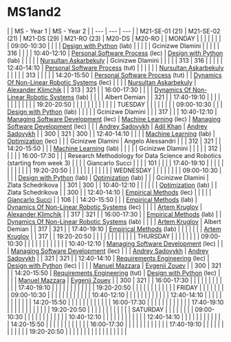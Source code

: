 






MS1and2
=======








|  | MS - Year 1
 | MS - Year 2
 |
| --- | --- | --- |
| M21-SE-01 (21)
 | M21-SE-02 (21)
 | M21-DS (29)
 | M21-RO (23)
 | M20-DS
 | M20-RO
 |
| MONDAY
 |  |  |  |  |  |  |
| 09:00-10:30
 |  |  |  | [Design with Python](https://eduwiki.innopolis.university/index.php/MSc:SoftwareDesignwithPythonSoftware) (lab)
 |  |  |
|  | Gcinizwe Dlamini
 |  |  |
|  | 316
 |  |  |
| 10:40-12:10
 | [Personal Software Process](https://eduwiki.innopolis.university/index.php/MSc:PersonalSoftwareProcess) (lec)
 | [Design with Python](https://eduwiki.innopolis.university/index.php/MSc:SoftwareDesignwithPythonSoftware) (lab)
 |  |  |  |
| [​​Nursultan Askarbekuly](https://eduwiki.innopolis.university/index.php/NursultanAskarbekuly) | Gcinizwe Dlamini
 |  |  |  |
| 313
 | 316
 |  |  |  |
| 12:40-14:10
 | [Personal Software Process](https://eduwiki.innopolis.university/index.php/MSc:PersonalSoftwareProcess) (tut)
 |  |  |  |  |
| [​​Nursultan Askarbekuly](https://eduwiki.innopolis.university/index.php/NursultanAskarbekuly) |  |  |  |
| 313
 |  |  |  |
| 14:20-15:50
 | [Personal Software Process](https://eduwiki.innopolis.university/index.php/MSc:PersonalSoftwareProcess) (tut)
 |  | [Dynamics Of Non-Linear Robotic Systems](https://eduwiki.innopolis.university/index.php/MSc:DynamicsOfNonLinearRoboticSystems) (lec)
 |  |  |
| [​​Nursultan Askarbekuly](https://eduwiki.innopolis.university/index.php/NursultanAskarbekuly) | [Alexander Klimchik](https://eduwiki.innopolis.university/index.php/AlexanderKlimchik) |
| 313
 | 321
 |
| 16:00-17:30
 |  |  |  | [Dynamics Of Non-Linear Robotic Systems](https://eduwiki.innopolis.university/index.php/MSc:DynamicsOfNonLinearRoboticSystems) (lab)
 |  |  |
| Albert Demian
 |
| 321
 |
| 17:40-19:10
 |  |  |  |  |  |  |
|  |
|  |
| 19:20-20:50
 |  |  |  |  |  |  |
|  |
|  |
| TUESDAY
 |  |  |  |  |  |  |
| 09:00-10:30
 |  |  | [Design with Python](https://eduwiki.innopolis.university/index.php/MSc:SoftwareDesignwithPythonSoftware) (lab)
 |  |  |  |
| Gcinizwe Dlamini
 |  |
| 317
 |  |
| 10:40-12:10
 | [Managing Software Development](https://eduwiki.innopolis.university/index.php/MSc:ManagingSoftwareDevelopment) (lec)
 | [Machine Learning](https://eduwiki.innopolis.university/index.php/MSc:MachineLearning) (lec)
 | [Managing Software Development](https://eduwiki.innopolis.university/index.php/MSc:ManagingSoftwareDevelopment) (lec)
 |  |
| [Andrey Sadovykh](https://eduwiki.innopolis.university/index.php/AndreySadovykh) | [Adil Khan](https://eduwiki.innopolis.university/index.php/AdilKhan) | [Andrey Sadovykh](https://eduwiki.innopolis.university/index.php/AndreySadovykh) |
| 300
 | 321
 | 300
 |
| 12:40-14:10
 |  |  |  | [Machine Learning](https://eduwiki.innopolis.university/index.php/MSc:MachineLearning) (lab)
 | [Optimization](https://eduwiki.innopolis.university/index.php/MSc:Optimization) (lec)
 |
|  | Gcinizwe Dlamini
 | Angelo Alessandri
 |
|  | 312
 | 321
 |
| 14:20-15:50
 |  |  | [Machine Learning](https://eduwiki.innopolis.university/index.php/MSc:MachineLearning) (lab)
 |  |  |  |
| Gcinizwe Dlamini
 |  |  |  |
| 312
 |  |  |  |
| 16:00-17:30
 |  |  | Research Methodology for Data Science and Robotics (starting from week 3)
 |  |  |
| Giancarlo Succi
 |  |  |
| 101
 |  |  |
| 17:40-19:10
 |  |  |  |  |  |  |
|  |
|  |
| 19:20-20:50
 |  |  |  |  |  |  |
|  |
|  |
| WEDNESDAY
 |  |  |  |  |  |  |
| 09:00-10:30
 |  |  |  | [Design with Python](https://eduwiki.innopolis.university/index.php/MSc:SoftwareDesignwithPythonSoftware) (lab)
 | [Optimization](https://eduwiki.innopolis.university/index.php/MSc:Optimization) (lab)
 |  |
| Gcinizwe Dlamini
 | Zlata Schedrikova
 |
| 301
 | 300
 |
| 10:40-12:10
 |  |  |  |  |  | [Optimization](https://eduwiki.innopolis.university/index.php/MSc:Optimization) (lab)
 |
| Zlata Schedrikova
 |
| 300
 |
| 12:40-14:10
 | [Empirical Methods](https://eduwiki.innopolis.university/index.php/MSc:EmpiricalMethods) (lec)
 |  |  |  |
| [Giancarlo Succi](https://eduwiki.innopolis.university/index.php/GiancarloSucci) |
| 106
 |
| 14:20-15:50
 |  |  | [Empirical Methods](https://eduwiki.innopolis.university/index.php/MSc:EmpiricalMethods) (lab)
 | [Dynamics Of Non-Linear Robotic Systems](https://eduwiki.innopolis.university/index.php/MSc:DynamicsOfNonLinearRoboticSystems) (lec)
 |  |  |
| [Artem Kruglov](https://eduwiki.innopolis.university/index.php/ArtemKruglov) | [Alexander Klimchik](https://eduwiki.innopolis.university/index.php/AlexanderKlimchik) |
| 317
 | 321
 |
| 16:00-17:30
 |  | [Empirical Methods](https://eduwiki.innopolis.university/index.php/MSc:EmpiricalMethods) (lab)
 |  | [Dynamics Of Non-Linear Robotic Systems](https://eduwiki.innopolis.university/index.php/MSc:DynamicsOfNonLinearRoboticSystems) (lab)
 |  |  |
| [Artem Kruglov](https://eduwiki.innopolis.university/index.php/ArtemKruglov) | Albert Demian
 |
| 317
 | 321
 |
| 17:40-19:10
 | [Empirical Methods](https://eduwiki.innopolis.university/index.php/MSc:EmpiricalMethods) (lab)
 |  |  |  |  |  |
| [Artem Kruglov](https://eduwiki.innopolis.university/index.php/ArtemKruglov) |
| 317
 |
| 19:20-20:50
 |  |  |  |  |  |  |
|  |
|  |
| THURSDAY
 |  |  |  |  |  |  |
| 09:00-10:30
 |  |  |  |  |  |  |
|  |
|  |
| 10:40-12:10
 | [Managing Software Development](https://eduwiki.innopolis.university/index.php/MSc:ManagingSoftwareDevelopment) (lec)
 |  |  | [Managing Software Development](https://eduwiki.innopolis.university/index.php/MSc:ManagingSoftwareDevelopment) (lec)
 |  |
| [Andrey Sadovykh](https://eduwiki.innopolis.university/index.php/AndreySadovykh) | [Andrey Sadovykh](https://eduwiki.innopolis.university/index.php/AndreySadovykh) |
| 321
 | 321
 |
| 12:40-14:10
 | [Requirements Engineering](https://eduwiki.innopolis.university/index.php/MSc:RequirementsEngineering) (lec)
 | [Design with Python](https://eduwiki.innopolis.university/index.php/MSc:SoftwareDesignwithPythonSoftware) (lec)
 |  |  |
| [Manuel Mazzara](https://eduwiki.innopolis.university/index.php/ManuelMazzara) | [Evgenii Zouev](https://eduwiki.innopolis.university/index.php/EvgeniiZouev) |
| 300
 | 321
 |
| 14:20-15:50
 | [Requirements Engineering](https://eduwiki.innopolis.university/index.php/MSc:RequirementsEngineering) (tut)
 | [Design with Python](https://eduwiki.innopolis.university/index.php/MSc:SoftwareDesignwithPythonSoftware) (lec)
 |  |  |
| [Manuel Mazzara](https://eduwiki.innopolis.university/index.php/ManuelMazzara) | [Evgenii Zouev](https://eduwiki.innopolis.university/index.php/EvgeniiZouev) |
| 300
 | 321
 |
| 16:00-17:30
 |  |  |  |  |  |  |
|  |
|  |
| 17:40-19:10
 |  |  |  |  |  |  |
|  |
|  |
| 19:20-20:50
 |  |  |  |  |  |  |
|  |
|  |
| FRIDAY
 |  |  |  |  |  |  |
| 09:00-10:30
 |  |  |  |  |  |  |
|  |
|  |
| 10:40-12:10
 |  |  |  |  |  |  |
|  |
|  |
| 12:40-14:10
 |  |  |  |  |  |  |
|  |
|  |
| 14:20-15:50
 |  |  |  |  |  |  |
|  |
|  |
| 16:00-17:30
 |  |  |  |  |  |  |
|  |
|  |
| 17:40-19:10
 |  |  |  |  |  |  |
|  |
|  |
| 19:20-20:50
 |  |  |  |  |  |  |
|  |
|  |
| SATURDAY
 |  |  |  |  |  |  |
| 09:00-10:30
 |  |  |  |  |  |  |
|  |
|  |
| 10:40-12:10
 |  |  |  |  |  |  |
|  |
|  |
| 12:40-14:10
 |  |  |  |  |  |  |
|  |
|  |
| 14:20-15:50
 |  |  |  |  |  |  |
|  |
|  |
| 16:00-17:30
 |  |  |  |  |  |  |
|  |
|  |
| 17:40-19:10
 |  |  |  |  |  |  |
|  |
|  |
| 19:20-20:50
 |  |  |  |  |  |  |
|  |
|  |  |  |  |  |  |  |










